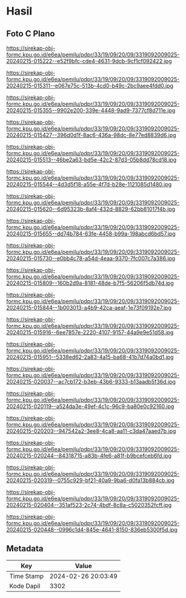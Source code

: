 # Hasil

## Foto C Plano

https://sirekap-obj-formc.kpu.go.id/e6ea/pemilu/pdpr/33/19/09/20/09/3319092009025-20240215-015222--e52f9bfc-cde4-4631-9dcb-9cf1cf092422.jpg

https://sirekap-obj-formc.kpu.go.id/e6ea/pemilu/pdpr/33/19/09/20/09/3319092009025-20240215-015311--e067e75c-513b-4cd0-b49c-2bc9aee4fdd0.jpg

https://sirekap-obj-formc.kpu.go.id/e6ea/pemilu/pdpr/33/19/09/20/09/3319092009025-20240215-015355--9902e200-339e-4448-9ad9-7377cf8d711e.jpg

https://sirekap-obj-formc.kpu.go.id/e6ea/pemilu/pdpr/33/19/09/20/09/3319092009025-20240215-015427--396d0d1f-8ac6-436a-98dc-8e77ed8839d6.jpg

https://sirekap-obj-formc.kpu.go.id/e6ea/pemilu/pdpr/33/19/09/20/09/3319092009025-20240215-015513--46be2a63-bd5e-42c2-87d3-05b8dd78cd18.jpg

https://sirekap-obj-formc.kpu.go.id/e6ea/pemilu/pdpr/33/19/09/20/09/3319092009025-20240215-015544--4d3d5f18-a55e-4f7d-b28e-1121085d1480.jpg

https://sirekap-obj-formc.kpu.go.id/e6ea/pemilu/pdpr/33/19/09/20/09/3319092009025-20240215-015620--6d95323b-8af4-432d-8829-62bb81017f4b.jpg

https://sirekap-obj-formc.kpu.go.id/e6ea/pemilu/pdpr/33/19/09/20/09/3319092009025-20240215-015655--dd74b784-63fe-4458-b99a-198abcd6bd57.jpg

https://sirekap-obj-formc.kpu.go.id/e6ea/pemilu/pdpr/33/19/09/20/09/3319092009025-20240215-015730--e0bb4c78-a54d-4eaa-9370-7fc007c7a386.jpg

https://sirekap-obj-formc.kpu.go.id/e6ea/pemilu/pdpr/33/19/09/20/09/3319092009025-20240215-015809--160b2d9a-8181-48de-b7f5-56206f5db74d.jpg

https://sirekap-obj-formc.kpu.go.id/e6ea/pemilu/pdpr/33/19/09/20/09/3319092009025-20240215-015844--1b003013-a4b9-42ca-aeaf-1e73f09192e7.jpg

https://sirekap-obj-formc.kpu.go.id/e6ea/pemilu/pdpr/33/19/09/20/09/3319092009025-20240215-015916--6ee7857e-2220-4107-9157-44a9e9e51d58.jpg

https://sirekap-obj-formc.kpu.go.id/e6ea/pemilu/pdpr/33/19/09/20/09/3319092009025-20240215-015951--5338ed62-2a83-4a15-ba68-41b7d74a0bd1.jpg

https://sirekap-obj-formc.kpu.go.id/e6ea/pemilu/pdpr/33/19/09/20/09/3319092009025-20240215-020037--ac7cb172-b3eb-43b6-9333-b13aadb5f36d.jpg

https://sirekap-obj-formc.kpu.go.id/e6ea/pemilu/pdpr/33/19/09/20/09/3319092009025-20240215-020119--a524da3e-49ef-4c1c-96c9-ba80e0c92160.jpg

https://sirekap-obj-formc.kpu.go.id/e6ea/pemilu/pdpr/33/19/09/20/09/3319092009025-20240215-020203--947542a2-3ee8-4ca8-aa11-c3da47aaed7b.jpg

https://sirekap-obj-formc.kpu.go.id/e6ea/pemilu/pdpr/33/19/09/20/09/3319092009025-20240215-020244--84318715-a83b-4fe6-a81f-b9bcefceb6fd.jpg

https://sirekap-obj-formc.kpu.go.id/e6ea/pemilu/pdpr/33/19/09/20/09/3319092009025-20240215-020319--0755c929-bf21-40a9-9ba6-d0fa13b884cb.jpg

https://sirekap-obj-formc.kpu.go.id/e6ea/pemilu/pdpr/33/19/09/20/09/3319092009025-20240215-020404--351af523-2c74-4bdf-8c8a-c5020352fcff.jpg

https://sirekap-obj-formc.kpu.go.id/e6ea/pemilu/pdpr/33/19/09/20/09/3319092009025-20240215-020448--0996c1d4-845e-4641-8150-836eb5300f5d.jpg


## Metadata

| Key        | Value               |
| ---------- | ------------------- |
| Time Stamp | 2024-02-26 20:03:49 |
| Kode Dapil | 3302                |



